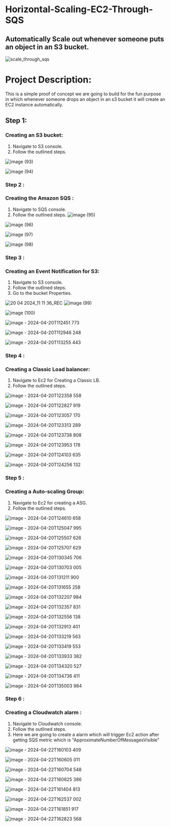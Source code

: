 # Horizontal-Scaling-EC2-Through-SQS
## Automatically Scale out whenever someone puts an object in an S3 bucket.

![scale_through_sqs](https://github.com/Pravnk57/Horizontal-Scaling-EC2-Through-SQS/assets/117705143/ba32871f-3f1f-42f6-be08-e1562c71a1ee)


# Project Description:
This is a simple proof of concept we are going to build for the fun purpose in which whenever someone drops an object in an s3 bucket it will create 
an EC2 instance automatically.

## Step 1: 
### Creating an S3 bucket:
1. Navigate to S3 console.
2. Follow the outlined steps.

![image (93)](https://github.com/Pravnk57/Horizontal-Scaling-EC2-Through-SQS/assets/117705143/d087d4b7-e61c-4084-815e-fccfcdc9627b)

![image (94)](https://github.com/Pravnk57/Horizontal-Scaling-EC2-Through-SQS/assets/117705143/00f1a725-adca-4408-bbcf-f14a9c67e6f6)

### Step 2 :
### Creating the Amazon SQS :

1. Navigate to SQS console.
2. Follow the outlined steps.
![image (95)](https://github.com/Pravnk57/Horizontal-Scaling-EC2-Through-SQS/assets/117705143/0f4f64db-c22c-43ed-8e19-6b2733cbe2f3)

![image (96)](https://github.com/Pravnk57/Horizontal-Scaling-EC2-Through-SQS/assets/117705143/1210d1d1-63f4-465e-8349-d49ce23f09e8)

![image (97)](https://github.com/Pravnk57/Horizontal-Scaling-EC2-Through-SQS/assets/117705143/7aad56eb-a8e1-46cd-a7e7-e438074bea98)

![image (98)](https://github.com/Pravnk57/Horizontal-Scaling-EC2-Through-SQS/assets/117705143/ac30ef09-7bef-47a2-a040-f8478d442932)

### Step 3 :
### Creating an Event Notification for S3:

1. Navigate to S3 console.
2. Follow the outlined steps.
3. Go to the bucket Properties.

![20 04 2024_11 11 36_REC](https://github.com/Pravnk57/Horizontal-Scaling-EC2-Through-SQS/assets/117705143/82fd8533-6f8c-4206-91e0-e7b35f2c03a7)
![image (99)](https://github.com/Pravnk57/Horizontal-Scaling-EC2-Through-SQS/assets/117705143/5e7fcf2d-2ab3-4146-829a-7cfccf835529)

![image (100)](https://github.com/Pravnk57/Horizontal-Scaling-EC2-Through-SQS/assets/117705143/c4f8844d-695e-4754-b483-8b909ec6ca82)

![image - 2024-04-20T112451 773](https://github.com/Pravnk57/Horizontal-Scaling-EC2-Through-SQS/assets/117705143/0d64d496-9d17-414d-b474-e26ba4172a67)

![image - 2024-04-20T112946 248](https://github.com/Pravnk57/Horizontal-Scaling-EC2-Through-SQS/assets/117705143/82c82353-07db-4faf-8f66-36dd136149a5)

![image - 2024-04-20T113255 443](https://github.com/Pravnk57/Horizontal-Scaling-EC2-Through-SQS/assets/117705143/e779093e-f323-4c78-8d0d-41e91e843ced)

### Step 4 :
### Creating a Classic Load balancer:
1. Navigate to Ec2 for Creating a Classic LB.
2. Follow the outlined steps.

![image - 2024-04-20T122358 558](https://github.com/Pravnk57/Horizontal-Scaling-EC2-Through-SQS/assets/117705143/5ebfa0b0-a4fe-44cf-a010-43224c3626d4)

![image - 2024-04-20T122827 919](https://github.com/Pravnk57/Horizontal-Scaling-EC2-Through-SQS/assets/117705143/39368a90-a76b-4488-aad6-36b588fe24b1)

![image - 2024-04-20T123057 170](https://github.com/Pravnk57/Horizontal-Scaling-EC2-Through-SQS/assets/117705143/503b0689-644b-4183-b678-f65dd2adfa0d)

![image - 2024-04-20T123313 289](https://github.com/Pravnk57/Horizontal-Scaling-EC2-Through-SQS/assets/117705143/3ac14194-0870-4e54-bc0b-776de7847a77)

![image - 2024-04-20T123738 808](https://github.com/Pravnk57/Horizontal-Scaling-EC2-Through-SQS/assets/117705143/1c936945-8c9a-4361-8288-3d6f272b73d3)

![image - 2024-04-20T123953 178](https://github.com/Pravnk57/Horizontal-Scaling-EC2-Through-SQS/assets/117705143/948fc6de-af14-421b-bd5f-57d600bcf534)

![image - 2024-04-20T124103 635](https://github.com/Pravnk57/Horizontal-Scaling-EC2-Through-SQS/assets/117705143/f52955be-b608-43b7-bda2-51b0ad4cbfe6)

![image - 2024-04-20T124256 132](https://github.com/Pravnk57/Horizontal-Scaling-EC2-Through-SQS/assets/117705143/ffd2af0f-5411-494b-b763-132fe8d9bde1)

### Step 5 :
### Creating a Auto-scaling Group:
1. Navigate to Ec2 for creating a ASG.
2. Follow the outlined steps.

![image - 2024-04-20T124610 658](https://github.com/Pravnk57/Horizontal-Scaling-EC2-Through-SQS/assets/117705143/d5989fdc-0403-422b-839c-72c2600e98cd)

![image - 2024-04-20T125047 995](https://github.com/Pravnk57/Horizontal-Scaling-EC2-Through-SQS/assets/117705143/cdf4c935-787e-4539-88c0-a55a532c4594)

![image - 2024-04-20T125507 626](https://github.com/Pravnk57/Horizontal-Scaling-EC2-Through-SQS/assets/117705143/5ee758db-5734-4c77-ba7b-c60e5f54f545)

![image - 2024-04-20T125707 629](https://github.com/Pravnk57/Horizontal-Scaling-EC2-Through-SQS/assets/117705143/45759bea-6246-4203-b4ff-6b42d09630fa)

![image - 2024-04-20T130345 706](https://github.com/Pravnk57/Horizontal-Scaling-EC2-Through-SQS/assets/117705143/00c8a36c-699a-40c5-8608-622f17bd769e)

![image - 2024-04-20T130703 005](https://github.com/Pravnk57/Horizontal-Scaling-EC2-Through-SQS/assets/117705143/a7cf74ad-9c0f-4f3d-a68f-0722776885df)

![image - 2024-04-20T131211 900](https://github.com/Pravnk57/Horizontal-Scaling-EC2-Through-SQS/assets/117705143/099aad6a-3720-47d2-b3d1-5d583079784f)

![image - 2024-04-20T131655 258](https://github.com/Pravnk57/Horizontal-Scaling-EC2-Through-SQS/assets/117705143/3f92e9d1-8b0c-40c4-acbb-b58d05a85e6b)

![image - 2024-04-20T132207 984](https://github.com/Pravnk57/Horizontal-Scaling-EC2-Through-SQS/assets/117705143/f5a32494-7ceb-4e25-9a99-39314cf42f8c)

![image - 2024-04-20T132357 831](https://github.com/Pravnk57/Horizontal-Scaling-EC2-Through-SQS/assets/117705143/f9c1d2ae-6a84-4486-b29d-ed38fba897ad)

![image - 2024-04-20T132556 138](https://github.com/Pravnk57/Horizontal-Scaling-EC2-Through-SQS/assets/117705143/1b3ebe73-d562-49ba-9d12-4ff7d45311d4)

![image - 2024-04-20T132913 401](https://github.com/Pravnk57/Horizontal-Scaling-EC2-Through-SQS/assets/117705143/86430ec3-7b27-4c0b-8a76-bc39e442dae9)

![image - 2024-04-20T133219 563](https://github.com/Pravnk57/Horizontal-Scaling-EC2-Through-SQS/assets/117705143/2c99ca74-6fa5-462b-b19f-a16a77d94d46)

![image - 2024-04-20T133419 553](https://github.com/Pravnk57/Horizontal-Scaling-EC2-Through-SQS/assets/117705143/e80b41a1-2637-40b7-99d7-51f62da41199)

![image - 2024-04-20T133933 382](https://github.com/Pravnk57/Horizontal-Scaling-EC2-Through-SQS/assets/117705143/b0b96eae-e347-40b0-81da-bbee7dcbc256)

![image - 2024-04-20T134320 527](https://github.com/Pravnk57/Horizontal-Scaling-EC2-Through-SQS/assets/117705143/991bab5b-3520-4a4d-a7a6-86208b726c43)

![image - 2024-04-20T134736 411](https://github.com/Pravnk57/Horizontal-Scaling-EC2-Through-SQS/assets/117705143/b1ad6184-ddeb-4048-ab64-5859439c77c8)

![image - 2024-04-20T135003 984](https://github.com/Pravnk57/Horizontal-Scaling-EC2-Through-SQS/assets/117705143/0d19dd32-0c6d-4d12-ae30-dfd10bcac6d8)


### Step 6 :
### Creating a Cloudwatch alarm :
1. Navigate to Cloudwatch console.
2. Follow the outlined steps.
3. Here we are going to create a alarm which will trigger Ec2 action after getting SQS metric which is "ApproximateNumberOfMessagesVisible"  

![image - 2024-04-22T160103 409](https://github.com/Pravnk57/Horizontal-Scaling-EC2-Through-SQS/assets/117705143/6bd47577-36ae-4ba0-ac5f-3e257b8d6288)

![image - 2024-04-22T160605 011](https://github.com/Pravnk57/Horizontal-Scaling-EC2-Through-SQS/assets/117705143/b595304d-b958-4756-b84c-20a7c6cf5439)

![image - 2024-04-22T160704 548](https://github.com/Pravnk57/Horizontal-Scaling-EC2-Through-SQS/assets/117705143/b9696618-bb76-409a-a4ad-08dce42c7534)

![image - 2024-04-22T160825 386](https://github.com/Pravnk57/Horizontal-Scaling-EC2-Through-SQS/assets/117705143/65f5ec7f-0bcd-4e1c-a836-9d1dbc78f70b)

![image - 2024-04-22T161404 813](https://github.com/Pravnk57/Horizontal-Scaling-EC2-Through-SQS/assets/117705143/6d9876c7-29a9-4bbb-b91e-867c7afd62f8)

![image - 2024-04-22T162537 002](https://github.com/Pravnk57/Horizontal-Scaling-EC2-Through-SQS/assets/117705143/ca3d43ec-239c-459c-a061-d3dca1bbb6a8)

![image - 2024-04-22T161851 917](https://github.com/Pravnk57/Horizontal-Scaling-EC2-Through-SQS/assets/117705143/964823c0-7fa9-4544-b05c-12b3dda52fe8)

![image - 2024-04-22T162823 568](https://github.com/Pravnk57/Horizontal-Scaling-EC2-Through-SQS/assets/117705143/a16cfc71-e5ba-4169-9acf-9bbafa0225b7)










































